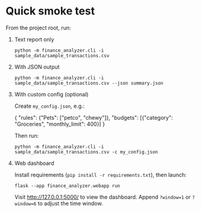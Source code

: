Quick smoke test
================

From the project root, run:

1) Text report only

   `python -m finance_analyzer.cli -i sample_data/sample_transactions.csv`

2) With JSON output

   `python -m finance_analyzer.cli -i sample_data/sample_transactions.csv --json summary.json`

3) With custom config (optional)

   Create `my_config.json`, e.g.:

   {
     "rules": {"Pets": ["petco", "chewy"]},
     "budgets": [{"category": "Groceries", "monthly_limit": 400}]
   }

   Then run:

   `python -m finance_analyzer.cli -i sample_data/sample_transactions.csv -c my_config.json`

4) Web dashboard

   Install requirements (`pip install -r requirements.txt`), then launch:

   `flask --app finance_analyzer.webapp run`

   Visit http://127.0.0.1:5000/ to view the dashboard. Append `?window=1` or `?window=6` to adjust the time window.
